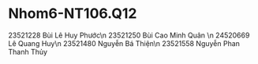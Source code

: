 # Nhom6-NT106.Q12
23521228	Bùi Lê Huy Phước\n
23521250	Bùi Cao Minh Quân \n
24520669	Lê Quang Huy\n
23521480	Nguyễn Bá Thiện\n
23521558	Nguyễn Phan Thanh Thủy
